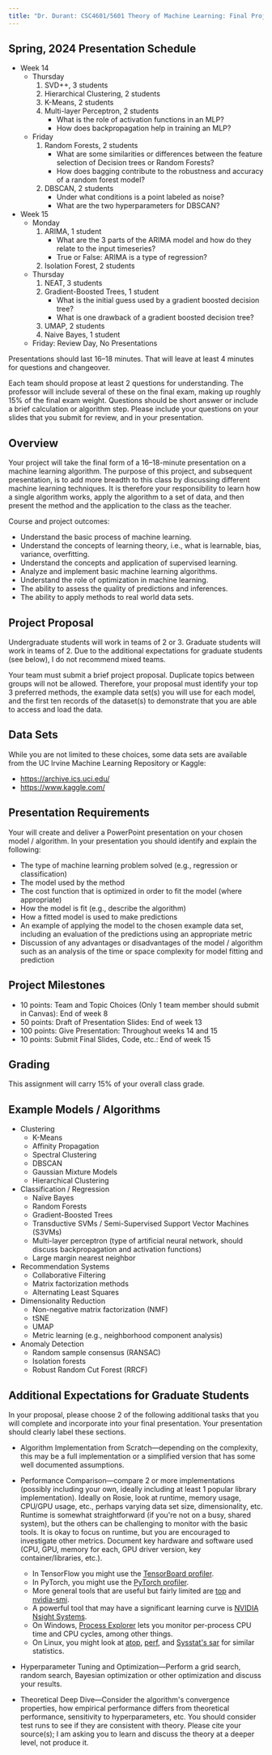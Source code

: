 ```yaml
---
title: "Dr. Durant: CSC4601/5601 Theory of Machine Learning: Final Project"
---
```


## Spring, 2024 Presentation Schedule

* Week 14
  * Thursday
    1. SVD++, 3 students
    1. Hierarchical Clustering, 2 students
    1. K-Means, 2 students
    1. Multi-layer Perceptron, 2 students
       * What is the role of activation functions in an MLP?
       * How does backpropagation help in training an MLP?
  * Friday
    1. Random Forests, 2 students
       * What are some similarities or differences between the feature selection of Decision trees or Random Forests?
       * How does bagging contribute to the robustness and accuracy of a random forest model?
    1. DBSCAN, 2 students
       * Under what conditions is a point labeled as noise?
       * What are the two hyperparameters for DBSCAN?
* Week 15
  * Monday
    1. ARIMA, 1 student
       * What are the 3 parts of the ARIMA model and how do they relate to the input timeseries?
       * True or False: ARIMA is a type of regression?
    1. Isolation Forest, 2 students
  * Thursday
    1. NEAT, 3 students
    1. Gradient-Boosted Trees, 1 student
       * What is the initial guess used by a gradient boosted decision tree?
       * What is one drawback of a gradient boosted decision tree?
    1. UMAP, 2 students
    1. Naive Bayes, 1 student
  * Friday: Review Day, No Presentations

Presentations should last 16–18 minutes. That will leave at least 4 minutes for questions and changeover.

Each team should propose at least 2 questions for understanding. The professor will include several of these on the final exam, making up roughly 15% of the final exam weight. Questions should be short answer or include a brief calculation or algorithm step. Please include your questions on your slides that you submit for review, and in your presentation.

## Overview

Your project will take the final form of a 16–18-minute presentation on a machine learning algorithm. The purpose of this project, and subsequent presentation, is to add more breadth to this class by discussing different machine learning techniques. It is therefore your responsibility to learn how a single algorithm works, apply the algorithm to a set of data, and then present the method and the application to the class as the teacher.

Course and project outcomes:
* Understand the basic process of machine learning.
* Understand the concepts of learning theory, i.e., what is learnable, bias, variance, overfitting.
* Understand the concepts and application of supervised learning.
* Analyze and implement basic machine learning algorithms.
* Understand the role of optimization in machine learning.
* The ability to assess the quality of predictions and inferences.
* The ability to apply methods to real world data sets.

## Project Proposal

Undergraduate students will work in teams of 2 or 3. Graduate students will work in teams of 2. Due to the additional expectations for graduate students (see below), I do not recommend mixed teams.

Your team must submit a brief project proposal. Duplicate topics between groups will not be allowed. Therefore, your proposal must identify your top 3 preferred methods, the example data set(s) you will use for each model, and the first ten records of the dataset(s) to demonstrate that you are able to access and load the data.

## Data Sets

While you are not limited to these choices, some data sets are available from the UC Irvine Machine Learning Repository or Kaggle:
* https://archive.ics.uci.edu/
* https://www.kaggle.com/

## Presentation Requirements

Your will create and deliver a PowerPoint presentation on your chosen model / algorithm. In your presentation you should identify and explain the following:
* The type of machine learning problem solved (e.g., regression or classification)
* The model used by the method
* The cost function that is optimized in order to fit the model (where appropriate)
* How the model is fit (e.g., describe the algorithm)
* How a fitted model is used to make predictions
* An example of applying the model to the chosen example data set, including an evaluation of the predictions using an appropriate metric
* Discussion of any advantages or disadvantages of the model / algorithm such as an analysis of the time or space complexity for model fitting and prediction

## Project Milestones

* 10 points: Team and Topic Choices (Only 1 team member should submit in Canvas): End of week 8
* 50 points: Draft of Presentation Slides: End of week 13
* 100 points: Give Presentation: Throughout weeks 14 and 15
* 10 points: Submit Final Slides, Code, etc.: End of week 15

## Grading

This assignment will carry 15% of your overall class grade.

## Example Models / Algorithms
* Clustering
  * K-Means
  * Affinity Propagation
  * Spectral Clustering
  * DBSCAN
  * Gaussian Mixture Models
  * Hierarchical Clustering
* Classification / Regression
  * Naïve Bayes
  * Random Forests
  * Gradient-Boosted Trees
  * Transductive SVMs / Semi-Supervised Support Vector Machines (S3VMs)
  * Multi-layer perceptron (type of artificial neural network, should discuss backpropagation and activation functions)
  * Large margin nearest neighbor
* Recommendation Systems
  * Collaborative Filtering
  * Matrix factorization methods
  * Alternating Least Squares
* Dimensionality Reduction
  * Non-negative matrix factorization (NMF)
  * tSNE
  * UMAP
  * Metric learning (e.g., neighborhood component analysis)
* Anomaly Detection
  * Random sample consensus (RANSAC)
  * Isolation forests
  * Robust Random Cut Forest (RRCF)

## Additional Expectations for Graduate Students

In your proposal, please choose 2 of the following additional tasks that you will complete and incorporate into your final presentation. Your presentation should clearly label these sections.

* Algorithm Implementation from Scratch—depending on the complexity, this may be a full implementation or a simplified version that has some well documented assumptions.
* Performance Comparison—compare 2 or more implementations (possibly including your own, ideally including at least 1 popular library implementation). Ideally on Rosie, look at runtime, memory usage, CPU/GPU usage, etc., perhaps varying data set size, dimensionality, etc. Runtime is somewhat straightforward (if you're not on a busy, shared system), but the others can be challenging to monitor with the basic tools. It is okay to focus on runtime, but you are encouraged to investigate other metrics. Document key hardware and software used (CPU, GPU, memory for each, GPU driver version, key container/libraries, etc.).
  * In TensorFlow you might use the [TensorBoard profiler](https://www.tensorflow.org/tensorboard/tensorboard_profiling_keras).
  * In PyTorch, you might use the [PyTorch profiler](https://pytorch.org/tutorials/recipes/recipes/profiler_recipe.html).
  * More general tools that are useful but fairly limited are [top](https://www.howtogeek.com/668986/how-to-use-the-linux-top-command-and-understand-its-output/) and [nvidia-smi](https://developer.nvidia.com/system-management-interface).
  * A powerful tool that may have a significant learning curve is [NVIDIA Nsight Systems](https://developer.nvidia.com/nsight-systems).
  * On Windows, [Process Explorer](https://learn.microsoft.com/en-us/sysinternals/downloads/process-explorer) lets you monitor per-process CPU time and CPU cycles, among other things.
  * On Linux, you might look at [atop](https://www.digitalocean.com/community/tutorials/atop-command-in-linux), [perf](https://perf.wiki.kernel.org/index.php/Tutorial), and [Sysstat's sar](https://github.com/sysstat/sysstat?tab=readme-ov-file#sysstat---system-performance-tools-for-the-linux-operating-system) for similar statistics.

* Hyperparameter Tuning and Optimization—Perform a grid search, random search, Bayesian optimization or other optimization and discuss your results.
* Theoretical Deep Dive—Consider the algorithm's convergence properties, how empirical performance differs from theoretical performance, sensitivity to hyperparameters, etc. You should consider test runs to see if they are consistent with theory. Please cite your source(s); I am asking you to learn and discuss the theory at a deeper level, not produce it.
